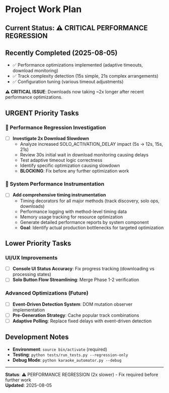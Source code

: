 # Project Work Plan

## Current Status: ⚠️ CRITICAL PERFORMANCE REGRESSION

## Recently Completed (2025-08-05)
- ✅ Performance optimizations implemented (adaptive timeouts, download monitoring)
- ✅ Track complexity detection (15s simple, 21s complex arrangements)  
- ✅ Configuration tuning (various timeout adjustments)

**⚠️ CRITICAL ISSUE**: Downloads now taking ~2x longer after recent performance optimizations.

## URGENT Priority Tasks

### 🚨 Performance Regression Investigation
- [ ] **Investigate 2x Download Slowdown** 
  - Analyze increased SOLO_ACTIVATION_DELAY impact (5s → 12s, 15s, 21s)
  - Review 30s initial wait in download monitoring causing delays
  - Test adaptive timeout logic correctness
  - Identify specific optimization causing slowdown
  - **BLOCKING**: Fix before any further optimization work

### 🔧 System Performance Instrumentation  
- [ ] **Add comprehensive timing instrumentation**
  - Timing decorators for all major methods (track discovery, solo ops, downloads)
  - Performance logging with method-level timing data
  - Memory usage tracking for resource optimization
  - Generate detailed performance reports by system component
  - **Goal**: Identify actual production bottlenecks for targeted optimization

## Lower Priority Tasks

### UI/UX Improvements
- [ ] **Console UI Status Accuracy**: Fix progress tracking (downloading vs processing states)
- [ ] **Solo Button Flow Streamlining**: Merge Phase 1-2 verification

### Advanced Optimizations (Future)
- [ ] **Event-Driven Detection System**: DOM mutation observer implementation  
- [ ] **Pre-Generation Strategy**: Cache popular track combinations
- [ ] **Adaptive Polling**: Replace fixed delays with event-driven detection

## Development Notes
- **Environment**: `source bin/activate` (required)
- **Testing**: `python tests/run_tests.py --regression-only`
- **Debug Mode**: `python karaoke_automator.py --debug`

---
**Status**: ⚠️ PERFORMANCE REGRESSION (2x slower) - Fix required before further work  
**Updated**: 2025-08-05